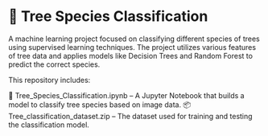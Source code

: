 # 🌿 Tree Species Classification

A machine learning project focused on classifying different species of trees using supervised learning techniques. The project utilizes various features of tree data and applies models like Decision Trees and Random Forest to predict the correct species.

This repository includes:

📘 Tree_Species_Classification.ipynb – A Jupyter Notebook that builds a model to classify tree species based on image data.
📦 Tree_classification_dataset.zip – The dataset used for training and testing the classification model.
